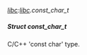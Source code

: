 _[libc](../../modules/libc/libc-module.md):[libc](../../modules/libc/libc-module.md).const\_char\_t_
##### Struct const\_char\_t
C/C++ 'const char' type.
